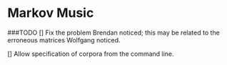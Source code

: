 # Markov Music

###TODO
[] Fix the problem Brendan noticed; this may be related to the erroneous matrices Wolfgang noticed.

[] Allow specification of corpora from the command line.

